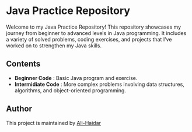 # Java Practice Repository 

Welcome to my Java Practice Repository! This repository showcases my journey from beginner to advanced levels in Java programming. 
It includes a variety of solved problems, coding exercises, and projects that I’ve worked on to strengthen my Java skills.

## Contents 
- __Beginner Code__ : Basic Java program and exercise.  
- __Intermidiate Code__ : More complex problems involving data structures, algorithms, and object-oriented programming.

## Author
This project is maintained by [Ali-Haidar] 

[Ali-Haidar]:https://l.facebook.com/l.php?u=https%3A%2F%2Fali-haidar-159.github.io%2Fmy-portfolio%2F%3Ffbclid%3DIwZXh0bgNhZW0CMTAAAR37uC7T9yNzhgk3baaTNmsbnkrqTbhtoRwgOrjLIbD0jeO4nQ-2Ev9YmGE_aem_oYsXFa_s1q0lI_qL4kg7Zg&h=AT1EXId6cirqVOEdWXIEYNDetcGz7pB9pXmzFIdFft7EXAOLgnQxQmy2t8syYuNamdM5ymkubvvm7GvLvexvrLj4ZmpsxU-T1Lgg7_O-6-GOIlOJgsCMOhyykkoFfJapcoXcDQ
